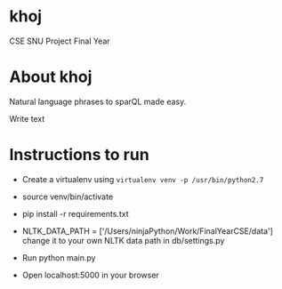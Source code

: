 # khoj
CSE SNU Project Final Year


# About khoj

Natural language phrases to sparQL made easy. 

Write text

# Instructions to run

- Create a virtualenv using `virtualenv venv -p /usr/bin/python2.7`
- source venv/bin/activate
- pip install -r requirements.txt

- NLTK_DATA_PATH = ['/Users/ninjaPython/Work/FinalYearCSE/data'] change it to your own NLTK data path in db/settings.py
- Run python main.py
- Open localhost:5000 in your browser
